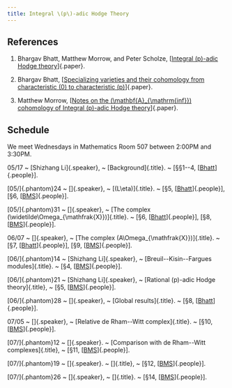 ```yaml
---
title: Integral \(p\)-adic Hodge Theory
---
```


## References

  1. Bhargav Bhatt, Matthew Morrow, and Peter Scholze,
  [[Integral \(p\)-adic Hodge theory][BMS]]{.paper}.

  2. Bhargav Bhatt,
  [[Specializing varieties and their cohomology from characteristic \(0\) to
  characteristic \(p\)][Bhatt]]{.paper}.

  3. Matthew Morrow,
  [[Notes on the \(\mathbf{A}_{\mathrm{inf}}\) cohomology of Integral \(p\)-adic
  Hodge theory][Morrow]]{.paper}.

## Schedule

We meet Wednesdays in Mathematics Room 507 between 2:00PM and 3:30PM.

05/17
  ~ [Shizhang Li]{.speaker},
  ~ [Background]{.title}.
  ~ \[&sect;&sect;1--4, [[Bhatt]]{.people}\].

[05/]{.phantom}24
  ~ []{.speaker},
  ~ [\(L\eta\)]{.title}.
  ~ \[&sect;5, [[Bhatt]]{.people}\],
    \[&sect;6, [[BMS]]{.people}\].

[05/]{.phantom}31
  ~ []{.speaker},
  ~ [The complex \(\widetilde\Omega_{\mathfrak{X}}\)]{.title}.
  ~ \[&sect;6, [[Bhatt]]{.people}\],
    \[&sect;8, [[BMS]]{.people}\].

06/07
  ~ []{.speaker},
  ~ [The complex \(A\Omega_{\mathfrak{X}}\)]{.title}.
  ~ \[&sect;7, [[Bhatt]]{.people}\],
    \[&sect;9, [[BMS]]{.people}\].

[06/]{.phantom}14
  ~ [Shizhang Li]{.speaker},
  ~ [Breuil--Kisin--Fargues modules]{.title}.
  ~ \[&sect;4, [[BMS]]{.people}\].

[06/]{.phantom}21
  ~ [Shizhang Li]{.speaker},
  ~ [Rational \(p\)-adic Hodge theory]{.title},
  ~ \[&sect;5, [[BMS]]{.people}\].

[06/]{.phantom}28
  ~ []{.speaker},
  ~ [Global results]{.title}.
  ~ \[&sect;8, [[Bhatt]]{.people}\].

07/05
  ~ []{.speaker},
  ~ [Relative de Rham--Witt complex]{.title}.
  ~ \[&sect;10, [[BMS]]{.people}\].

[07/]{.phantom}12
  ~ []{.speaker}.
  ~ [Comparison with de Rham--Witt complexes]{.title},
  ~ \[&sect;11, [[BMS]]{.people}\].

[07/]{.phantom}19
  ~ []{.speaker}.
  ~ []{.title},
  ~ \[&sect;12, [[BMS]]{.people}\].

[07/]{.phantom}26
  ~ []{.speaker},
  ~ []{.title}.
  ~ \[&sect;14, [[BMS]]{.people}\].

[BMS]: <https://arxiv.org/abs/1602.03148>
[Bhatt]: <https://arxiv.org/abs/1606.01463>
[Morrow]: <https://arxiv.org/abs/1608.00922>
